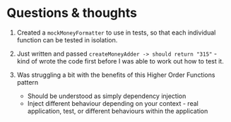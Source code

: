 Questions & thoughts
====================

1. Created a `mockMoneyFormatter` to use in tests, so that each individual function can be tested in isolation.

2. Just written and passed `createMoneyAdder -> should return "315"` - kind of wrote the code first before I was able to work out how to test it.

3. Was struggling a bit with the benefits of this Higher Order Functions pattern
    - Should be understood as simply dependency injection
    - Inject different behaviour depending on your context - real application, test, or different behaviours within the application
